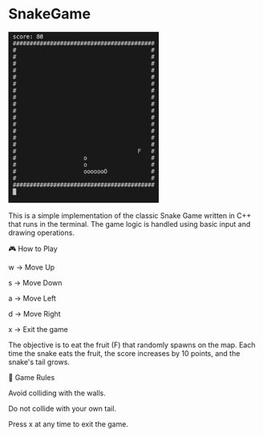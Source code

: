 # SnakeGame
<img src="Snake.gif" alt="Snake Gameplay" width="300" />

This is a simple implementation of the classic Snake Game written in C++ that runs in the terminal. The game logic is handled using basic input and drawing operations.

🎮 How to Play

w → Move Up

s → Move Down

a → Move Left

d → Move Right

x → Exit the game

The objective is to eat the fruit (F) that randomly spawns on the map. Each time the snake eats the fruit, the score increases by 10 points, and the snake's tail grows.

📏 Game Rules

Avoid colliding with the walls.

Do not collide with your own tail.

Press x at any time to exit the game.

